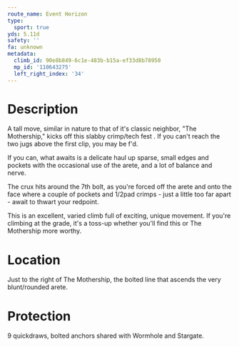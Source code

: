 ```yaml
---
route_name: Event Horizon
type:
  sport: true
yds: 5.11d
safety: ''
fa: unknown
metadata:
  climb_id: 90e8b849-6c1e-483b-b15a-ef33d8b78950
  mp_id: '110643275'
  left_right_index: '34'
---
```

# Description
A tall move, similar in nature to that of it's classic neighbor, "The Mothership," kicks off this slabby crimp/tech fest .  If you can't reach the two jugs above the first clip, you may be f'd.

If you can, what awaits is a delicate haul up sparse, small edges and pockets with the occasional use of the arete, and a lot of balance and nerve.

The crux hits around the 7th bolt, as you're forced off the arete and onto the face where a couple of pockets and 1/2pad crimps - just a little too far apart - await to thwart your redpoint.

This is an excellent, varied climb full of exciting, unique movement.  If you're climbing at the grade, it's a toss-up whether you'll find this or The Mothership more worthy.

# Location
Just to the right of The Mothership, the bolted line that ascends the very blunt/rounded arete.

# Protection
9 quickdraws, bolted anchors shared with Wormhole and Stargate.
